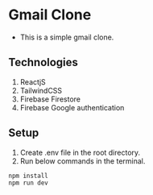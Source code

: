 # Gmail Clone
- This is a simple gmail clone.

## Technologies
1. ReactjS
2. TailwindCSS
3. Firebase Firestore
4. Firebase Google authentication

## Setup
1. Create .env file in the root directory.
2. Run below commands in the terminal.
```
npm install
npm run dev
```
